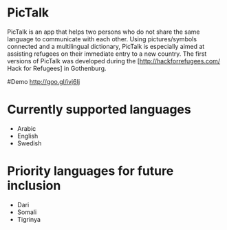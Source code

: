 # PicTalk
PicTalk is an app that helps two persons who do not share the same language to communicate with each other. Using pictures/symbols connected and a multilingual dictionary, PicTalk is especially aimed at assisting refugees on their immediate entry to a new country. The first versions of PicTalk was developed during the [http://hackforrefugees.com/ Hack for Refugees] in Gothenburg.

#Demo
http://goo.gl/ivj6Ij

# Currently supported languages 
- Arabic
- English
- Swedish

# Priority languages for future inclusion
- Dari
- Somali
- Tigrinya
